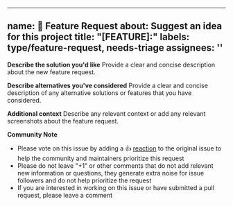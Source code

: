 <!--
Copyright (c) 2023-2024 Dell Inc., or its subsidiaries. All Rights Reserved.

Licensed under the Mozilla Public License Version 2.0 (the "License");
you may not use this file except in compliance with the License.
You may obtain a copy of the License at

    http://mozilla.org/MPL/2.0/


Unless required by applicable law or agreed to in writing, software
distributed under the License is distributed on an "AS IS" BASIS,
WITHOUT WARRANTIES OR CONDITIONS OF ANY KIND, either express or implied.
See the License for the specific language governing permissions and
limitations under the License.
-->

---
name: 🚀 Feature Request
about: Suggest an idea for this project
title: "[FEATURE]:"
labels: type/feature-request, needs-triage
assignees: ''
---
**Describe the solution you'd like**
Provide a clear and concise description about the new feature request.

**Describe alternatives you've considered**
Provide a clear and concise description of any alternative solutions or features that you have considered.

**Additional context**
Describe any relevant context or add any relevant screenshots about the feature request.

**Community Note**

* Please vote on this issue by adding a 👍 [reaction](https://blog.github.com/2016-03-10-add-reactions-to-pull-requests-issues-and-comments/) 
  to the original issue to help the community and maintainers prioritize this request
* Please do not leave "+1" or other comments that do not add relevant new information or questions, 
  they generate extra noise for issue followers and do not help prioritize the request
* If you are interested in working on this issue or have submitted a pull request, please leave a comment